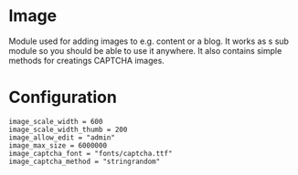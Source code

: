 # Image

Module used for adding images to e.g. content or a blog. 
It works as s sub module so you should be able 
to use it anywhere. It also contains simple methods for creatings
CAPTCHA images. 

# Configuration

    image_scale_width = 600
    image_scale_width_thumb = 200
    image_allow_edit = "admin"
    image_max_size = 6000000
    image_captcha_font = "fonts/captcha.ttf"
    image_captcha_method = "stringrandom"

